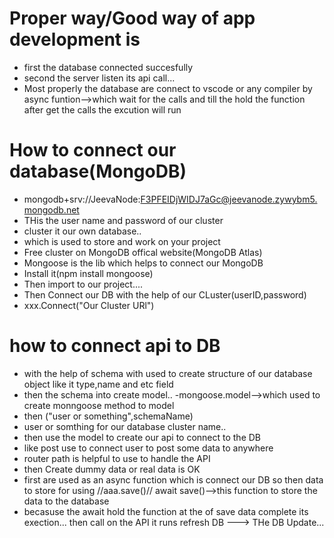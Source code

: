 # Proper way/Good way of app development is
- first the database connected succesfully
- second the server listen its api call...
- Most properly the database are connect to vscode or any compiler by async funtion-->which wait for the calls  and till the hold the function after get the calls the excution will run
# How to connect our database(MongoDB)
- mongodb+srv://JeevaNode:F3PFEIDjWIDJ7aGc@jeevanode.zywybm5.mongodb.net
- THis the user name and password of our cluster
- cluster it our own database..
- which is used to store and work on your project
- Free cluster on MongoDB offical website(MongoDB Atlas)
- Mongoose is the lib which helps to connect our MongoDB
- Install  it(npm install mongoose)
- Then import to our project....
- Then Connect our DB with the help of our CLuster(userID,password)
- xxx.Connect("Our Cluster URl")

# how to connect api to DB
- with the help of schema with used to create structure of our database object like it type,name and etc field
- then the schema into create model..
-mongoose.model-->which used to create monngoose method to model
- then ("user or something",schemaName)
- user or somthing for our database cluster name..
- then use the model to create our api to connect to the DB
- like post use to connect user to post some data to anywhere
- router path is helpful to use to handle the API
- then Create dummy data or  real data is OK
- first are used as an async function which is connect our DB so then data to store for using //aaa.save()//
await save()-->this function to store the data to the database
- becasuse the await hold the function at the  of save data complete its exection...
then call on the API it runs refresh DB ---> THe DB  Update...
